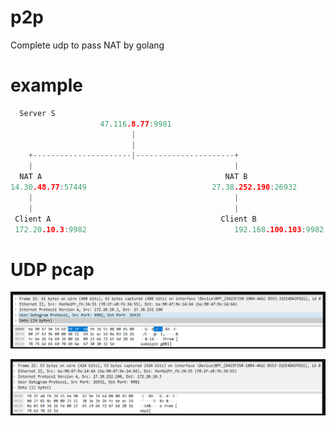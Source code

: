 # p2p
Complete udp to pass NAT by golang



# example

```go
  Server S
                    47.116.8.77:9981
                           |
                           |
    +----------------------|----------------------+
    |                                             |
  NAT A                                         NAT B
14.30.48.77:57449                            27.38.252.190:26932
    |                                             |
    |                                             |
 Client A                                      Client B
 172.20.10.3:9982                                 192.168.100.103:9982
```

# UDP pcap



![](https://raw.githubusercontent.com/cracker8090/imgbed/master/blogImg/20200831170342.png)



![](https://raw.githubusercontent.com/cracker8090/imgbed/master/blogImg/20200831170453.png)      

  